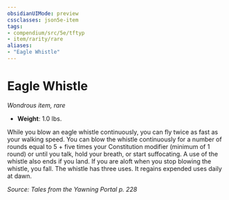 ```yaml
---
obsidianUIMode: preview
cssclasses: json5e-item
tags:
- compendium/src/5e/tftyp
- item/rarity/rare
aliases: 
- "Eagle Whistle"
---
```

# Eagle Whistle
*Wondrous item, rare*  

- **Weight**: 1.0 lbs.

While you blow an eagle whistle continuously, you can fly twice as fast as your walking speed. You can blow the whistle continuously for a number of rounds equal to 5 + five times your Constitution modifier (minimum of 1 round) or until you talk, hold your breath, or start suffocating. A use of the whistle also ends if you land. If you are aloft when you stop blowing the whistle, you fall. The whistle has three uses. It regains expended uses daily at dawn.

*Source: Tales from the Yawning Portal p. 228*
